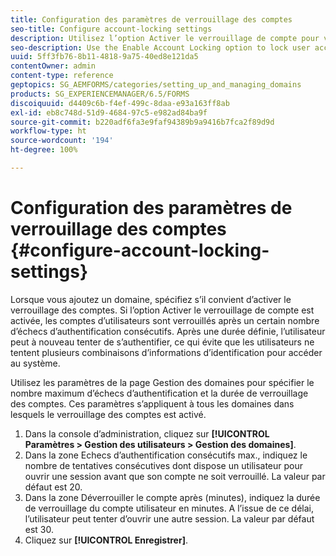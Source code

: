 ```yaml
---
title: Configuration des paramètres de verrouillage des comptes
seo-title: Configure account-locking settings
description: Utilisez l’option Activer le verrouillage de compte pour verrouiller des comptes utilisateur après un nombre spécifié d’échecs d’authentification consécutifs.
seo-description: Use the Enable Account Locking option to lock user accounts after a specified number of consecutive authentication failures.
uuid: 5ff3fb76-8b11-4818-9a75-40ed8e121da5
contentOwner: admin
content-type: reference
geptopics: SG_AEMFORMS/categories/setting_up_and_managing_domains
products: SG_EXPERIENCEMANAGER/6.5/FORMS
discoiquuid: d4409c6b-f4ef-499c-8daa-e93a163ff8ab
exl-id: eb8c748d-51d9-4684-97c5-e982ad84ba9f
source-git-commit: b220adf6fa3e9faf94389b9a9416b7fca2f89d9d
workflow-type: ht
source-wordcount: '194'
ht-degree: 100%

---
```


# Configuration des paramètres de verrouillage des comptes {#configure-account-locking-settings}

Lorsque vous ajoutez un domaine, spécifiez s’il convient d’activer le verrouillage des comptes. Si l’option Activer le verrouillage de compte est activée, les comptes d’utilisateurs sont verrouillés après un certain nombre d’échecs d’authentification consécutifs. Après une durée définie, l’utilisateur peut à nouveau tenter de s’authentifier, ce qui évite que les utilisateurs ne tentent plusieurs combinaisons d’informations d’identification pour accéder au système.

Utilisez les paramètres de la page Gestion des domaines pour spécifier le nombre maximum d’échecs d’authentification et la durée de verrouillage des comptes. Ces paramètres s’appliquent à tous les domaines dans lesquels le verrouillage des comptes est activé.

1. Dans la console dʼadministration, cliquez sur **[!UICONTROL Paramètres > Gestion des utilisateurs > Gestion des domaines]**.
1. Dans la zone Echecs d’authentification consécutifs max., indiquez le nombre de tentatives consécutives dont dispose un utilisateur pour ouvrir une session avant que son compte ne soit verrouillé. La valeur par défaut est 20.
1. Dans la zone Déverrouiller le compte après (minutes), indiquez la durée de verrouillage du compte utilisateur en minutes. A l’issue de ce délai, l’utilisateur peut tenter d’ouvrir une autre session. La valeur par défaut est 30.
1. Cliquez sur **[!UICONTROL Enregistrer]**.
